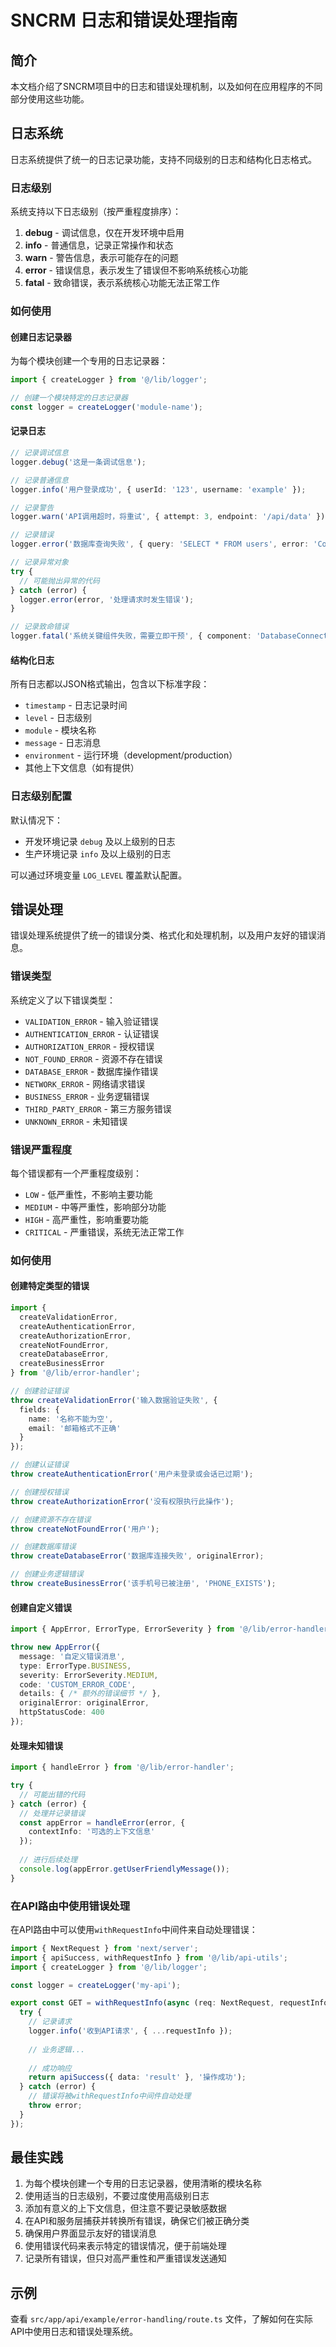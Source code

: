 # SNCRM 日志和错误处理指南

## 简介

本文档介绍了SNCRM项目中的日志和错误处理机制，以及如何在应用程序的不同部分使用这些功能。

## 日志系统

日志系统提供了统一的日志记录功能，支持不同级别的日志和结构化日志格式。

### 日志级别

系统支持以下日志级别（按严重程度排序）：

1. **debug** - 调试信息，仅在开发环境中启用
2. **info** - 普通信息，记录正常操作和状态
3. **warn** - 警告信息，表示可能存在的问题
4. **error** - 错误信息，表示发生了错误但不影响系统核心功能
5. **fatal** - 致命错误，表示系统核心功能无法正常工作

### 如何使用

#### 创建日志记录器

为每个模块创建一个专用的日志记录器：

```typescript
import { createLogger } from '@/lib/logger';

// 创建一个模块特定的日志记录器
const logger = createLogger('module-name');
```

#### 记录日志

```typescript
// 记录调试信息
logger.debug('这是一条调试信息');

// 记录普通信息
logger.info('用户登录成功', { userId: '123', username: 'example' });

// 记录警告
logger.warn('API调用超时，将重试', { attempt: 3, endpoint: '/api/data' });

// 记录错误
logger.error('数据库查询失败', { query: 'SELECT * FROM users', error: 'Connection refused' });

// 记录异常对象
try {
  // 可能抛出异常的代码
} catch (error) {
  logger.error(error, '处理请求时发生错误');
}

// 记录致命错误
logger.fatal('系统关键组件失败，需要立即干预', { component: 'DatabaseConnection' });
```

#### 结构化日志

所有日志都以JSON格式输出，包含以下标准字段：

- `timestamp` - 日志记录时间
- `level` - 日志级别
- `module` - 模块名称
- `message` - 日志消息
- `environment` - 运行环境（development/production）
- 其他上下文信息（如有提供）

### 日志级别配置

默认情况下：
- 开发环境记录 `debug` 及以上级别的日志
- 生产环境记录 `info` 及以上级别的日志

可以通过环境变量 `LOG_LEVEL` 覆盖默认配置。

## 错误处理

错误处理系统提供了统一的错误分类、格式化和处理机制，以及用户友好的错误消息。

### 错误类型

系统定义了以下错误类型：

- `VALIDATION_ERROR` - 输入验证错误
- `AUTHENTICATION_ERROR` - 认证错误
- `AUTHORIZATION_ERROR` - 授权错误
- `NOT_FOUND_ERROR` - 资源不存在错误
- `DATABASE_ERROR` - 数据库操作错误
- `NETWORK_ERROR` - 网络请求错误
- `BUSINESS_ERROR` - 业务逻辑错误
- `THIRD_PARTY_ERROR` - 第三方服务错误
- `UNKNOWN_ERROR` - 未知错误

### 错误严重程度

每个错误都有一个严重程度级别：

- `LOW` - 低严重性，不影响主要功能
- `MEDIUM` - 中等严重性，影响部分功能
- `HIGH` - 高严重性，影响重要功能
- `CRITICAL` - 严重错误，系统无法正常工作

### 如何使用

#### 创建特定类型的错误

```typescript
import {
  createValidationError,
  createAuthenticationError,
  createAuthorizationError,
  createNotFoundError,
  createDatabaseError,
  createBusinessError
} from '@/lib/error-handler';

// 创建验证错误
throw createValidationError('输入数据验证失败', {
  fields: {
    name: '名称不能为空',
    email: '邮箱格式不正确'
  }
});

// 创建认证错误
throw createAuthenticationError('用户未登录或会话已过期');

// 创建授权错误
throw createAuthorizationError('没有权限执行此操作');

// 创建资源不存在错误
throw createNotFoundError('用户');

// 创建数据库错误
throw createDatabaseError('数据库连接失败', originalError);

// 创建业务逻辑错误
throw createBusinessError('该手机号已被注册', 'PHONE_EXISTS');
```

#### 创建自定义错误

```typescript
import { AppError, ErrorType, ErrorSeverity } from '@/lib/error-handler';

throw new AppError({
  message: '自定义错误消息',
  type: ErrorType.BUSINESS,
  severity: ErrorSeverity.MEDIUM,
  code: 'CUSTOM_ERROR_CODE',
  details: { /* 额外的错误细节 */ },
  originalError: originalError,
  httpStatusCode: 400
});
```

#### 处理未知错误

```typescript
import { handleError } from '@/lib/error-handler';

try {
  // 可能出错的代码
} catch (error) {
  // 处理并记录错误
  const appError = handleError(error, { 
    contextInfo: '可选的上下文信息'
  });
  
  // 进行后续处理
  console.log(appError.getUserFriendlyMessage());
}
```

### 在API路由中使用错误处理

在API路由中可以使用`withRequestInfo`中间件来自动处理错误：

```typescript
import { NextRequest } from 'next/server';
import { apiSuccess, withRequestInfo } from '@/lib/api-utils';
import { createLogger } from '@/lib/logger';

const logger = createLogger('my-api');

export const GET = withRequestInfo(async (req: NextRequest, requestInfo: Record<string, any>) => {
  try {
    // 记录请求
    logger.info('收到API请求', { ...requestInfo });
    
    // 业务逻辑...
    
    // 成功响应
    return apiSuccess({ data: 'result' }, '操作成功');
  } catch (error) {
    // 错误将被withRequestInfo中间件自动处理
    throw error;
  }
});
```

## 最佳实践

1. 为每个模块创建一个专用的日志记录器，使用清晰的模块名称
2. 使用适当的日志级别，不要过度使用高级别日志
3. 添加有意义的上下文信息，但注意不要记录敏感数据
4. 在API和服务层捕获并转换所有错误，确保它们被正确分类
5. 确保用户界面显示友好的错误消息
6. 使用错误代码来表示特定的错误情况，便于前端处理
7. 记录所有错误，但只对高严重性和严重错误发送通知

## 示例

查看 `src/app/api/example/error-handling/route.ts` 文件，了解如何在实际API中使用日志和错误处理系统。 